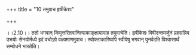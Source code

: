 +++
title = "10 तमुवाच हृषीकेशः"

+++
  
  
।।2.10।। ततो भगवान् किमुत्तरितवानित्याकाङ्क्षायामाह तमुवाचेति। हृषीकेशः
विषीदन्तमर्जुनं प्रहसन्निव उभयोः सेनयोर्मध्ये इदं वचोऽग्रे
वक्ष्यमाणमुवाच। स्वोक्ताकारिष्वपि स्वीयेषु भगवान् पुनर्वदति विश्वासार्थं
सम्बोधने भारतेति।  
  
  
  

